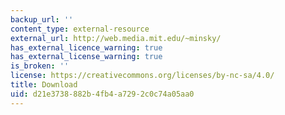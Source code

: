 ```yaml
---
backup_url: ''
content_type: external-resource
external_url: http://web.media.mit.edu/~minsky/
has_external_licence_warning: true
has_external_license_warning: true
is_broken: ''
license: https://creativecommons.org/licenses/by-nc-sa/4.0/
title: Download
uid: d21e3738-882b-4fb4-a729-2c0c74a05aa0
---
```

